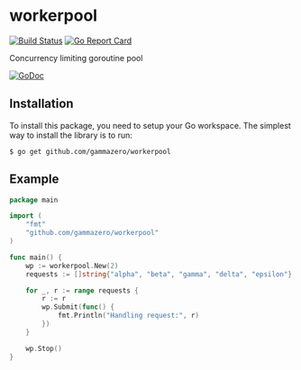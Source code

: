 # workerpool
[![Build Status](https://travis-ci.org/gammazero/workerpool.svg)](https://travis-ci.org/gammazero/workerpool)
[![Go Report Card](https://goreportcard.com/badge/github.com/gammazero/workerpool)](https://goreportcard.com/report/github.com/gammazero/workerpool)

Concurrency limiting goroutine pool

[![GoDoc](https://godoc.org/github.com/gammazero/workerpool?status.svg)](https://godoc.org/github.com/gammazero/workerpool)

## Installation
To install this package, you need to setup your Go workspace.  The simplest way to install the library is to run:
```
$ go get github.com/gammazero/workerpool
```

## Example
```go
package main

import (
	"fmt"
	"github.com/gammazero/workerpool"
)

func main() {
	wp := workerpool.New(2)
	requests := []string{"alpha", "beta", "gamma", "delta", "epsilon"}

	for _, r := range requests {
		r := r
		wp.Submit(func() {
			fmt.Println("Handling request:", r)
		})
	}

	wp.Stop()
}
```
